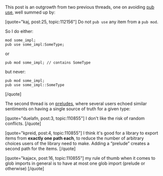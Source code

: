 

This post is an outgrowth from two previous threads, one on avoiding [pub use](https://users.rust-lang.org/t/avoid-pub-use/112156?u=crumplecup), well summed up by:

[quote="kaj, post:25, topic:112156"]
Do not `pub use` any item from a `pub mod`.

So I do either:

```
mod some_impl;
pub use some_impl:SomeType;
```

or

```
pub mod some_impl; // contains SomeType
```

but never:

```
pub mod some_impl;
pub use some_impl::SomeType
```
[/quote]

The second thread is on [preludes](https://users.rust-lang.org/t/to-use-prelude-or-to-not-to-use-prelude-that-is-the-question/110855?u=crumplecup), where several users echoed similar sentiments on having a single source of truth for a given type:

[quote="duelafn, post:3, topic:110855"]
I don't like the risk of random conflicts.
[/quote]

[quote="kpreid, post:4, topic:110855"]
I think it's good for a library to export items from **exactly one path each**, to reduce the number of arbitrary choices users of the library need to make. Adding a “prelude” creates a second path for the items.
[/quote]

[quote="kajacx, post:16, topic:110855"]
my rule of thumb when it comes to glob imports in general is to have at most one glob import (prelude or otherwise)
[/quote]


